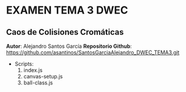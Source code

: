 # EXAMEN TEMA 3 DWEC

## Caos de Colisiones Cromáticas

**Autor**: Alejandro Santos García
**Repositorio Github**: https://github.com/asantinos/SantosGarciaAlejandro_DWEC_TEMA3.git

* Scripts:
    1. index.js
    2. canvas-setup.js
    3. ball-class.js